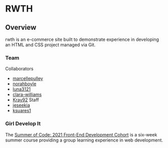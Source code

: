 # RWTH

## Overview

rwth is an e-commerce site built to demonstrate experience in developing an HTML and CSS project managed via Git.

### Team

Collaborators
- [marcellepulley](https://github.com/marcellepulley)
- [norahboyle](https://github.com/norahboyle)
- [luna3121](https://github.com/luna3121)
- [clara-williams](https://github.com/clara-williams)
- [Kray92](https://github.com/Kray92)
Staff
- [jeseekia](https://github.com/jeseekia)
- [ksuares1](https://github.com/ksuares1)

### Girl Develop It

The [Summer of Code: 2021 Front-End Development Cohort](https://girldevelopit.com/events/details/girl-develop-it-frontend-classes-presents-summer-of-code-2021-front-end-development-cohort/) is a six-week summer course providing a group learning experience in web development.